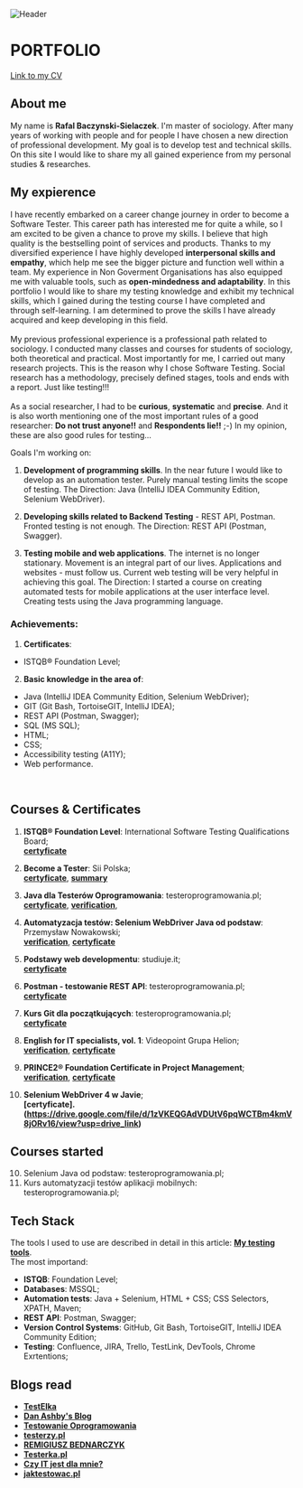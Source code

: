 ![Header](https://www.etestware.com/wp-content/uploads/2020/08/shutterstock_515285995-1200x580.jpg)
# PORTFOLIO
[Link to my CV](https://drive.google.com/file/d/1lil7zq-sE_KtJfvdhFMSfCHVdmDkeIi1/view?usp=sharing)
## About me

My name is **Rafal Baczynski-Sielaczek**. I'm master of sociology. After many years of working with people and for people I have chosen a new direction of professional development. My goal is to develop test and technical skills. On this site I would like to share my all gained experience from my personal studies & researches.
<br>
## My expierence
I have recently embarked on a career change journey in order to become a Software Tester. This career path has interested me for quite a while, so I am excited to be given a chance to prove my skills. I believe that high quality is the bestselling point of services and products. Thanks to my diversified experience I have highly developed **interpersonal skills and empathy**, which help me see the bigger picture and function well within a team. My experience in Non Goverment Organisations has also equipped me with valuable tools, such as **open-mindedness and adaptability**. In this portfolio I would like to share my testing knowledge and exhibit my technical skills, which I gained during the testing course I have completed and through self-learning. I am determined to prove the skills I have already acquired and keep developing in this field.<br>
<br>
My previous professional experience is a professional path related to sociology. I conducted many classes and courses for students of sociology, both theoretical and practical. Most importantly for me, I carried out many research projects. This is the reason why I chose Software Testing. Social research has a methodology, precisely defined stages, tools and ends with a report. Just like testing!!!<br>
<br>
As a social researcher, I had to be **curious**, **systematic** and **precise**. And it is also worth mentioning one of the most important rules of a good researcher: **Do not trust anyone!!** and **Respondents lie!!** ;-) In my opinion, these are also good rules for testing...

Goals I'm working on:
1. **Development of programming skills**. In the near future I would like to develop as an automation tester. Purely manual testing limits the scope of testing.
The Direction: Java (IntelliJ IDEA Community Edition, Selenium WebDriver).

2. **Developing skills related to Backend Testing** - REST API, Postman. Fronted testing is not enough.
The Direction: REST API (Postman, Swagger).

3. **Testing mobile and web applications**. The internet is no longer stationary. Movement is an integral part of our lives. Applications and websites - must follow us. Current web testing will be very helpful in achieving this goal.
The Direction: I started a course on creating automated tests for mobile applications at the user interface level. Creating tests using the Java programming language.

### Achievements:
1. **Certificates**:
- ISTQB® Foundation Level;

2. **Basic knowledge in the area of**:
- Java (IntelliJ IDEA Community Edition, Selenium WebDriver);
- GIT (Git Bash, TortoiseGIT, IntelliJ IDEA);
- REST API (Postman, Swagger);
- SQL (MS SQL);
- HTML;
- CSS;
- Accessibility testing (A11Y);
- Web performance.
<br>

## Courses & Certificates
1. **ISTQB® Foundation Level**: International Software Testing Qualifications Board;<br> 
**[certyficate](https://drive.google.com/file/d/11Yi3pAaB6Tjw1C8fkoyEieRFit3yOTKi/view?usp=sharing)**

2. **Become a Tester**: Sii Polska; <br>
**[certyficate](https://drive.google.com/file/d/1HDxGqCdXR8W9RBufIPoUJuRuFigXBneE/view?usp=sharing)**, **[summary](https://drive.google.com/file/d/1BooMnat8SR6WMNp-ZxYTapV9Nv_P0IjV/view?usp=sharing)**

3. **Java dla Testerów Oprogramowania**: testeroprogramowania.pl;<br>
**[certyficate](https://drive.google.com/file/d/1nbx2ZZ46LdOpoBufPie4RsOTxZcYM8ec/view?usp=sharing)**, **[verification](https://www.udemy.com/certificate/UC-137eb137-8e59-4dad-835a-2f2b62e9f0ec/)**,

4. **Automatyzacja testów: Selenium WebDriver Java od podstaw**: Przemysław Nowakowski; <br>
**[verification](https://www.udemy.com/certificate/UC-183ac117-9ddd-4a0e-b034-dd90c29748e5/)**, **[certyficate](https://drive.google.com/file/d/1LtRV9BLRqdzgrqtkiifac3phxQE_yEvr/view?usp=sharing)**

5. **Podstawy web developmentu**: studiuje.it;<br>
**[certyficate](https://drive.google.com/file/d/1FJ6XE5g5nuWUzGRGca-K01Otn70rxSWj/view?usp=sharing)**
  
6. **Postman - testowanie REST API**: testeroprogramowania.pl; <br>
**[certyficate](https://drive.google.com/file/d/1yoa1g_qXNj80rz13c5H-La0jNgH1E1io/view?usp=sharing)**

7. **Kurs Git dla początkujących**: testeroprogramowania.pl; <br>
**[certyficate](https://drive.google.com/file/d/1Uo8qcUud0rUDKVFDPo8f0nCij_snVwNZ/view?usp=sharing)**

8. **English for IT specialists, vol. 1**: Videopoint Grupa Helion; <br>
**[verification](https://www.udemy.com/certificate/UC-bd8a7768-27d0-4190-b31b-c0f0cffb29fb/)**, **[certyficate](https://drive.google.com/file/d/18myWYEwlJLp93cCij1JFp3axwVxg2eKK/view?usp=sharing)**

9. **PRINCE2® Foundation Certificate in Project Management**; <br>
**[verification](https://candidate.peoplecert.org/ReportsLink.aspx?argType=1&id=427E8D5267B8B03AD18E51741EA8AF7FEBC0D10C4B218CCF734AC47BB489D2B087F61C80C197DBE5)**, **[certyficate](https://drive.google.com/file/d/1gLV-Som_A-OD-0_AFgTp6kZtRdnt0bPy/view?usp=sharing)**

10. **Selenium WebDriver 4 w Javie**; <br>
**[certyficate].(https://drive.google.com/file/d/1zVKEQGAdVDUtV6pqWCTBm4kmV8jORv16/view?usp=drive_link)**

## Courses started
10. Selenium Java od podstaw: testeroprogramowania.pl;
11. Kurs automatyzacji testów aplikacji mobilnych: testeroprogramowania.pl;

## Tech Stack
The tools I used to use  are described in detail in this article: **[My testing tools](https://github.com/raffas-siela/portfolio/wiki/My-testing-tools)**.<br>
The most importand: 
- **ISTQB**: Foundation Level;
- **Databases**: MSSQL;
- **Automation tests**: Java + Selenium, HTML + CSS; CSS Selectors, XPATH, Maven;
- **REST API**: Postman,  Swagger;
- **Version Control Systems**: GitHub, Git Bash, TortoiseGIT, IntelliJ IDEA Community Edition;
- **Testing**: Confluence, JIRA, Trello, TestLink, DevTools, Chrome Exrtentions; 

## Blogs read
- **[TestElka](https://testelka.pl/)**
- **[Dan Ashby's Blog](https://danashby.co.uk/)**
- **[Testowanie Oprogramowania](https://pwicherski.gitbook.io/testowanie-oprogramowania/)**
- **[testerzy.pl](https://testerzy.pl/)**
- **[REMIGIUSZ BEDNARCZYK](https://remigiuszbednarczyk.pl/)** 
- **[Testerka.pl](https://testerka.pl/)** 
- **[Czy IT jest dla mnie?](https://www.czyitjestdlamnie.pl/)**
- **[jaktestowac.pl](https://jaktestowac.pl/)**

